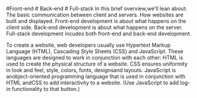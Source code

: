 #Front-end  # Back-end  #  Full-stack
In this brief overview,we'll lean about: The basic communication between client and servers.
How websites are built and displayed. Front-end development is about what happens on the
client side. Back-end development is about what happens on the server. Full-stack development
incudes both front-end and back-end development.

To create a website, web developers usually use Hypertext Markup Language (HTML),
Cascading Style Sheets (CSS) and JavaScript.
These languages are designed to work in conjunction with each other:
	HTML is used to create the physical structure of a website.
	CSS ensures uniformity in look and feel, style, colors, fonts, designsand layouts.
	JavaScript is anobject-oriented programming language that is used in conjunction with HTML andCSS to add interactivity to a website. (Use JavaScript to add log-in functionality to that button.)
